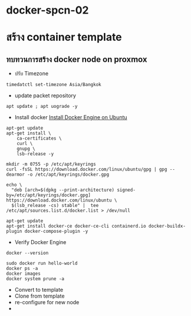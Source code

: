 # docker-spcn-02
 
# สร้าง container template
## ทบทวนการสร้าง docker node on proxmox

- ปรับ Timezone
```shell
timedatctl set-timezone Asia/Bangkok
```
- update packet repository
```shell
apt update ; apt uograde -y
```
- Install docker
[Install Docker Engine on Ubuntu](https://docs.docker.com/engine/install/ubuntu/)
```shell
apt-get update
apt-get install \
    ca-certificates \
    curl \
    gnupg \
    lsb-release -y

mkdir -m 0755 -p /etc/apt/keyrings
curl -fsSL https://download.docker.com/linux/ubuntu/gpg | gpg --dearmor -o /etc/apt/keyrings/docker.gpg

echo \
  "deb [arch=$(dpkg --print-architecture) signed-by=/etc/apt/keyrings/docker.gpg] https://download.docker.com/linux/ubuntu \
  $(lsb_release -cs) stable" |  tee /etc/apt/sources.list.d/docker.list > /dev/null

apt-get update
apt-get install docker-ce docker-ce-cli containerd.io docker-buildx-plugin docker-compose-plugin -y
```

- Verify Docker Engine
```shell
docker --version

sudo docker run hello-world
docker ps -a
docker images
docker system prune -a
```

- Convert to template
- Clone from template
- re-configure for new node
- 
